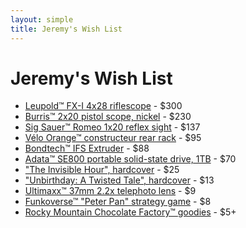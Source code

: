 ```yaml
---
layout: simple
title: Jeremy's Wish List
---
```


# Jeremy's Wish List

- [Leupold™ FX-I 4x28 riflescope](https://amazon.com/dp/B0009JG78Q) - $300
- [Burris™ 2x20 pistol scope, nickel](https://amazon.com/dp/B000X7CNMI) - $230
- [Sig Sauer™ Romeo 1x20 reflex sight](https://amazon.com/dp/B07T9GK7SR) - $137
- [Vélo Orange™ constructeur rear rack](https://amazon.com/dp/B004JKERFG) - $95
- [Bondtech™ IFS Extruder](https://amazon.com/dp/B099NYH3YV) - $88
- [Adata™ SE800 portable solid-state drive, 1TB](https://amazon.com/dp/B07V1X8G4L) - $70
- ["The Invisible Hour", hardcover](https://amazon.com/dp/1982175370) - $25
- ["Unbirthday: A Twisted Tale", hardcover](https://amazon.com/dp/product/1484781317) - $13
- [Ultimaxx™ 37mm 2.2x telephoto lens](https://walmart.com/ip/406142971) - $9
- [Funkoverse™ "Peter Pan" strategy game](https://amazon.com/dp/B09QV1SQHR) - $8
- [Rocky Mountain Chocolate Factory™ goodies](https://rmcf.cardfoundry.com/giftcards/card_details) - $5+
